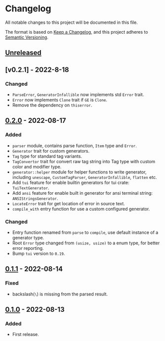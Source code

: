 # Changelog

All notable changes to this project will be documented in this file.

The format is based on [Keep a Changelog](https://keepachangelog.com/en/1.0.0/),
and this project adheres to [Semantic Versioning](https://semver.org/spec/v2.0.0.html).

## [Unreleased]

## [v0.2.1] - 2022-8-18

### Changed

- `ParseError`, `GeneratorInfallible` now implements std `Error` trait.
- `Error` now implements `Clone` trait if `GE` is `Clone`.
- Remove the dependency on `thiserror`.

## [0.2.0] - 2022-08-17

### Added

- `parser` module, contains parse function, `Item` type and `Error`.
- `Generator` trait for custom generators.
- `Tag` type for standard tag variants.
- `TagConvertor` trait for convert raw tag string into Tag type with custom color and modifier type.
- `generator::helper` module for helper functions to write generator, including `unescape`, `CustomTagParser`, `GeneratorInfallible`, `flatten` etc.
- Add `tui` feature for enable builtin generators for tui crate: `TuiTextGenerator`.
- Add `ansi` feature for enable built in generator for ansi terminal string: `ANSIStringsGenerator`.
- `LocateError` trait for get location of error in source text.
- `compile_with` entry function for use a custom configured generator.

### Changed

- Entry function renamed from `parse` to `compile`, use default instance of a generator type.
- Root `Error` type changed from `(usize, usize)` to a enum type, for better error reporting.
- Bump `tui` version to `0.19`.

## [0.1.1] - 2022-08-14

### Fixed

- backslash(`\`) is missing from the parsed result.

## [0.1.0] - 2022-08-13

### Added

- First release.

[Unreleased]: https://github.com/7sDream/tui-markup/compare/v0.2.1..HEAD
[0.2.1]: https://github.com/7sDream/tui-markup/compare/v0.2.0..v0.2.1
[0.2.0]: https://github.com/7sDream/tui-markup/compare/v0.1.1..v0.2.0
[0.1.1]: https://github.com/7sDream/tui-markup/compare/v0.1.0..v0.1.1
[0.1.0]: https://github.com/7sDream/tui-markup/releases/tag/v0.1.0
